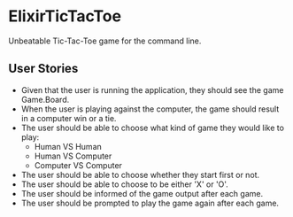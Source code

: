# ElixirTicTacToe

Unbeatable Tic-Tac-Toe game for the command line.

## User Stories
* Given that the user is running the application, they should see the game Game.Board.
* When the user is playing against the computer, the game should result in a computer win or a tie.
* The user should be able to choose what kind of game they would like to play:
  - Human VS Human
  - Human VS Computer
  - Computer VS Computer
* The user should be able to choose whether they start first or not.
* The user should be able to choose to be either 'X' or  'O'.
* The user should be informed of the game output after each game.
* The user should be prompted to play the game again after each game.


 
